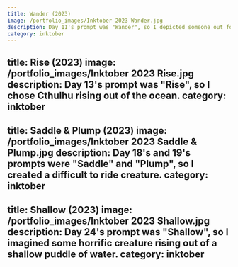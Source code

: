 ```yaml
---
title: Wander (2023)
image: /portfolio_images/Inktober 2023 Wander.jpg
description: Day 11's prompt was "Wander", so I depicted someone out for a stroll with some hidden onlookers.
category: inktober
---
```

title: Rise (2023)
image: /portfolio_images/Inktober 2023 Rise.jpg
description: Day 13's prompt was "Rise", so I chose Cthulhu rising out of the ocean.
category: inktober
---
title: Saddle & Plump (2023)
image: /portfolio_images/Inktober 2023 Saddle & Plump.jpg
description: Day 18's and 19's prompts were "Saddle" and "Plump", so I created a difficult to ride creature.
category: inktober
---
title: Shallow (2023)
image: /portfolio_images/Inktober 2023 Shallow.jpg
description: Day 24's prompt was "Shallow", so I imagined some horrific creature rising out of a shallow puddle of water.
category: inktober
---
